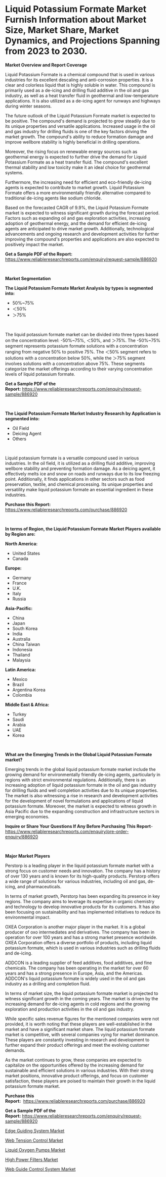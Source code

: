 <p><h1>Liquid Potassium Formate Market Furnish Information about Market Size, Market Share, Market Dynamics, and Projections Spanning from 2023 to 2030.</h1></p><p><strong>Market Overview and Report Coverage</strong></p>
<p><p>Liquid Potassium Formate is a chemical compound that is used in various industries for its excellent descaling and anti-corrosion properties. It is a clear and colorless liquid that is highly soluble in water. This compound is primarily used as a de-icing and drilling fluid additive in the oil and gas industry, as well as a heat transfer fluid in geothermal and low-temperature applications. It is also utilized as a de-icing agent for runways and highways during winter seasons.</p><p>The future outlook of the Liquid Potassium Formate market is expected to be positive. The compound's demand is projected to grow steadily due to its unique properties and versatile applications. Increased usage in the oil and gas industry for drilling fluids is one of the key factors driving the market growth. The compound's ability to reduce formation damage and improve wellbore stability is highly beneficial in drilling operations.</p><p>Moreover, the rising focus on renewable energy sources such as geothermal energy is expected to further drive the demand for Liquid Potassium Formate as a heat transfer fluid. The compound's excellent thermal stability and low toxicity make it an ideal choice for geothermal systems.</p><p>Furthermore, the increasing need for efficient and eco-friendly de-icing agents is expected to contribute to market growth. Liquid Potassium Formate offers a more environmentally friendly alternative compared to traditional de-icing agents like sodium chloride.</p><p>Based on the forecasted CAGR of 9.9%, the Liquid Potassium Formate market is expected to witness significant growth during the forecast period. Factors such as expanding oil and gas exploration activities, increasing adoption of geothermal energy, and the demand for efficient de-icing agents are anticipated to drive market growth. Additionally, technological advancements and ongoing research and development activities for further improving the compound's properties and applications are also expected to positively impact the market.</p></p>
<p><strong>Get a Sample PDF of the Report:</strong> <a href="https://www.reliableresearchreports.com/enquiry/request-sample/886920">https://www.reliableresearchreports.com/enquiry/request-sample/886920</a></p>
<p>&nbsp;</p>
<p><strong>Market Segmentation</strong></p>
<p><strong>The Liquid Potassium Formate Market Analysis by types is segmented into:</strong></p>
<p><ul><li>50%~75%</li><li>＜50%</li><li>＞75%</li></ul></p>
<p>&nbsp;</p>
<p><p>The liquid potassium formate market can be divided into three types based on the concentration level: -50%~75%, ＜50%, and ＞75%. The -50%~75% segment represents potassium formate solutions with a concentration ranging from negative 50% to positive 75%. The ＜50% segment refers to solutions with a concentration below 50%, while the ＞75% segment involves solutions with a concentration above 75%. These segments categorize the market offerings according to their varying concentration levels of liquid potassium formate.</p></p>
<p><strong>Get a Sample PDF of the Report:</strong>&nbsp;<a href="https://www.reliableresearchreports.com/enquiry/request-sample/886920">https://www.reliableresearchreports.com/enquiry/request-sample/886920</a></p>
<p>&nbsp;</p>
<p><strong>The Liquid Potassium Formate Market Industry Research by Application is segmented into:</strong></p>
<p><ul><li>Oil Field</li><li>Deicing Agent</li><li>Others</li></ul></p>
<p>&nbsp;</p>
<p><p>Liquid potassium formate is a versatile compound used in various industries. In the oil field, it is utilized as a drilling fluid additive, improving wellbore stability and preventing formation damage. As a deicing agent, it effectively melts ice and snow on roads and runways due to its low freezing point. Additionally, it finds applications in other sectors such as food preservation, textile, and chemical processing. Its unique properties and versatility make liquid potassium formate an essential ingredient in these industries.</p></p>
<p><strong>Purchase this Report:</strong>&nbsp; <a href="https://www.reliableresearchreports.com/purchase/886920">https://www.reliableresearchreports.com/purchase/886920</a></p>
<p>&nbsp;</p>
<p><strong>In terms of Region, the Liquid Potassium Formate Market Players available by Region are:</strong></p>
<p>
    <p> <strong> North America: </strong>
        <ul>
            <li>United States</li>
            <li>Canada</li>
        </ul>
        </p> 
    <p> <strong> Europe: </strong>
        <ul>
            <li>Germany</li>
            <li>France</li>
            <li>U.K.</li>
            <li>Italy</li>
            <li>Russia</li>
        </ul>
        </p> 
    <p> <strong> Asia-Pacific: </strong>
        <ul>
            <li>China</li>
            <li>Japan</li>
            <li>South Korea</li>
            <li>India</li>
            <li>Australia</li>
            <li>China Taiwan</li>
            <li>Indonesia</li>
            <li>Thailand</li>
            <li>Malaysia</li>
        </ul>
        </p> 
    <p> <strong> Latin America: </strong>
        <ul>
            <li>Mexico</li>
            <li>Brazil</li>
            <li>Argentina Korea</li>
            <li>Colombia</li>
        </ul>
        </p> 
    <p> <strong> Middle East & Africa: </strong>
        <ul>
            <li>Turkey</li>
            <li>Saudi</li>
            <li>Arabia</li>
            <li>UAE</li>
            <li>Korea</li>
        </ul>
    </p>
    </p>
<p>&nbsp;</p>
<p><strong>What are the Emerging Trends in the Global Liquid Potassium Formate market?</strong></p>
<p><p>Emerging trends in the global liquid potassium formate market include the growing demand for environmentally friendly de-icing agents, particularly in regions with strict environmental regulations. Additionally, there is an increasing adoption of liquid potassium formate in the oil and gas industry for drilling fluids and well completion activities due to its unique properties. The market is also witnessing a rise in research and development activities for the development of novel formulations and applications of liquid potassium formate. Moreover, the market is expected to witness growth in Asia Pacific due to the expanding construction and infrastructure sectors in emerging economies.</p></p>
<p><strong>Inquire or Share Your Questions If Any Before Purchasing This Report</strong>- <a href="https://www.reliableresearchreports.com/enquiry/pre-order-enquiry/886920">https://www.reliableresearchreports.com/enquiry/pre-order-enquiry/886920</a></p>
<p>&nbsp;</p>
<p><strong>Major Market Players</strong></p>
<p><p>Perstorp is a leading player in the liquid potassium formate market with a strong focus on customer needs and innovation. The company has a history of over 130 years and is known for its high-quality products. Perstorp offers a wide range of solutions for various industries, including oil and gas, de-icing, and pharmaceuticals.</p><p>In terms of market growth, Perstorp has been expanding its presence in key regions. The company aims to leverage its expertise in organic chemistry and technology to develop innovative products for its customers. It has also been focusing on sustainability and has implemented initiatives to reduce its environmental impact.</p><p>OXEA Corporation is another major player in the market. It is a global producer of oxo intermediates and derivatives. The company has been in operation for over 100 years and has a strong market presence worldwide. OXEA Corporation offers a diverse portfolio of products, including liquid potassium formate, which is used in various industries such as drilling fluids and de-icing.</p><p>ADDCON is a leading supplier of feed additives, food additives, and fine chemicals. The company has been operating in the market for over 60 years and has a strong presence in Europe, Asia, and the Americas. ADDCON's liquid potassium formate is widely used in the oil and gas industry as a drilling and completion fluid.</p><p>In terms of market size, the liquid potassium formate market is projected to witness significant growth in the coming years. The market is driven by the increasing demand for de-icing agents in cold regions and the growing exploration and production activities in the oil and gas industry.</p><p>While specific sales revenue figures for the mentioned companies were not provided, it is worth noting that these players are well-established in the market and have a significant market share. The liquid potassium formate market is competitive, with several companies vying for market dominance. These players are constantly investing in research and development to further expand their product offerings and meet the evolving customer demands.</p><p>As the market continues to grow, these companies are expected to capitalize on the opportunities offered by the increasing demand for sustainable and efficient solutions in various industries. With their strong market positions, innovative product offerings, and focus on customer satisfaction, these players are poised to maintain their growth in the liquid potassium formate market.</p></p>
<p><strong>Purchase this Report:</strong>&nbsp;&nbsp;<a href="https://www.reliableresearchreports.com/purchase/886920">https://www.reliableresearchreports.com/purchase/886920</a></p>
<p></p>
<p><strong>Get a Sample PDF of the Report:</strong>&nbsp;<a href="https://www.reliableresearchreports.com/enquiry/request-sample/886920">https://www.reliableresearchreports.com/enquiry/request-sample/886920</a></p>
<p><p><a href="https://medium.com/@isidrowolff1966/decoding-edge-guiding-system-market-metrics-market-share-trends-and-growth-patterns-a08ab43812c9">Edge Guiding System Market</a></p><p><a href="https://medium.com/@ginawindler1965/web-tension-control-market-trends-forecast-and-competitive-analysis-to-2030-481b68390458">Web Tension Control Market</a></p><p><a href="https://medium.com/@itzelheller546/liquid-oxygen-pumps-market-size-and-market-trends-complete-industry-overview-2023-to-2030-30d30498303b">Liquid Oxygen Pumps Market</a></p><p><a href="https://medium.com/@ameliahaleyi77567/high-power-filters-market-analysis-and-sze-forecasted-for-period-from-2023-to-2030-08586bb4b356">High Power Filters Market</a></p><p><a href="https://medium.com/@emmyrolfson8689/web-guide-control-system-market-insight-market-trends-growth-forecasted-from-2023-to-2030-a460176cb4a7">Web Guide Control System Market</a></p></p>